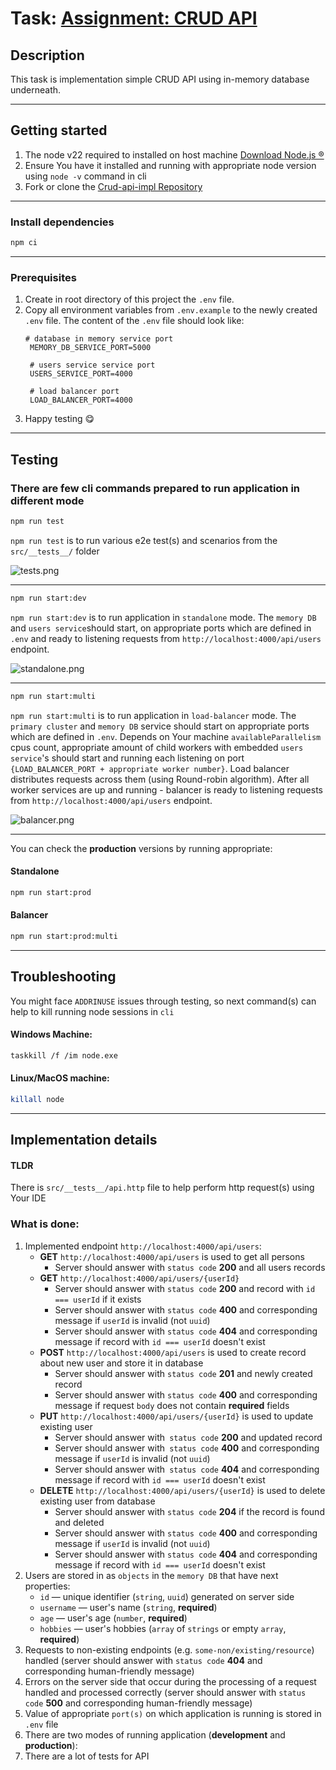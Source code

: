 # Task: [Assignment: CRUD API](https://github.com/AlreadyBored/nodejs-assignments/blob/main/assignments/crud-api/assignment.md)

## Description

This task is implementation simple CRUD API using in-memory database underneath.

---

## Getting started
1. The node v22 required to installed on host machine [Download Node.js ®](https://nodejs.org/en/download/package-manager/current)
2. Ensure You have it installed and running with appropriate node version using `node -v` command in cli 
3. Fork or clone the [Crud-api-impl Repository](https://github.com/JsPowWow/rss-nodejs-2024Q3/tree/crud-api-impl)

---

### Install dependencies

```bash
npm ci
```

---

### Prerequisites

1. Create in root directory of this project the `.env` file.  
2. Copy all environment variables from `.env.example` to the newly created `.env` file.
   The content of the `.env` file should look like:
   ```dotenv
   # database in memory service port
    MEMORY_DB_SERVICE_PORT=5000

    # users service service port
    USERS_SERVICE_PORT=4000

    # load balancer port
    LOAD_BALANCER_PORT=4000
   ```
3. Happy testing 😋  

---

## Testing

### There are few cli commands prepared to run application in different mode
```bash
npm run test
```
`npm run test` is to run various e2e test(s) and scenarios from the `src/__tests__/` folder

![tests.png](src/docs/img/tests.png)

---

```bash
npm run start:dev
```

`npm run start:dev` is to run application in `standalone` mode. The `memory DB` and `users service`should start,
on appropriate ports which are defined in `.env` and ready to listening requests from `http://localhost:4000/api/users` endpoint.

![standalone.png](src/docs/img/standalone.png)

---

```bash
npm run start:multi
```
`npm run start:multi` is to run application in `load-balancer` mode. 
The `primary cluster` and `memory DB` service should start on appropriate ports which are defined in `.env`.
Depends on Your machine `availableParallelism` cpus count, appropriate amount of child workers with embedded `users service`'s
should start and running each listening on port `{LOAD_BALANCER_PORT + appropriate worker number}`.
Load balancer distributes requests across them (using Round-robin algorithm).
After all worker services are up and running - balancer is ready to listening requests from `http://localhost:4000/api/users` endpoint.

![balancer.png](src/docs/img/balancer.png)

---

You can check the **production** versions by running appropriate:

#### Standalone
```bash
npm run start:prod
```

#### Balancer
```bash
npm run start:prod:multi
```

---

## Troubleshooting
You might face `ADDRINUSE` issues through testing, so next command(s) can help to kill running node sessions in `cli`

#### Windows Machine:
```bash
taskkill /f /im node.exe
```

#### Linux/MacOS machine:
```bash
killall node
```

---

## Implementation details

#### TLDR
There is `src/__tests__/api.http` file to help perform http request(s) using Your IDE

### What is done:

1. Implemented endpoint `http://localhost:4000/api/users`:
   - **GET** `http://localhost:4000/api/users` is used to get all persons
      - Server should answer with `status code` **200** and all users records
   - **GET** `http://localhost:4000/api/users/{userId}`
      - Server should answer with `status code` **200** and record with `id === userId` if it exists
      - Server should answer with `status code` **400** and corresponding message if `userId` is invalid (not `uuid`)
      - Server should answer with `status code` **404** and corresponding message if record with `id === userId` doesn't exist
   - **POST** `http://localhost:4000/api/users` is used to create record about new user and store it in database
      - Server should answer with `status code` **201** and newly created record
      - Server should answer with `status code` **400** and corresponding message if request `body` does not contain **required** fields
   - **PUT** `http://localhost:4000/api/users/{userId}` is used to update existing user
      - Server should answer with` status code` **200** and updated record
      - Server should answer with` status code` **400** and corresponding message if `userId` is invalid (not `uuid`)
      - Server should answer with` status code` **404** and corresponding message if record with `id === userId` doesn't exist
   - **DELETE** `http://localhost:4000/api/users/{userId}` is used to delete existing user from database
      - Server should answer with `status code` **204** if the record is found and deleted
      - Server should answer with `status code` **400** and corresponding message if `userId` is invalid (not `uuid`)
      - Server should answer with `status code` **404** and corresponding message if record with `id === userId` doesn't exist
2. Users are stored in as `objects` in the `memory DB` that have next properties:
   - `id` — unique identifier (`string`, `uuid`) generated on server side
   - `username` — user's name (`string`, **required**)
   - `age` — user's age (`number`, **required**)
   - `hobbies` — user's hobbies (`array` of `strings` or empty `array`, **required**)
3. Requests to non-existing endpoints (e.g. `some-non/existing/resource`) handled (server should answer with `status code` **404** and corresponding human-friendly message)
4. Errors on the server side that occur during the processing of a request handled and processed correctly (server should answer with `status code` **500** and corresponding human-friendly message)
5. Value of appropriate `port(s)` on which application is running is stored in `.env` file
6. There are two modes of running application (**development** and **production**):
7. There are a lot of tests for API
